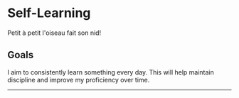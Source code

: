# Self-Learning

Petit à petit l'oiseau fait son nid!

## Goals

I aim to consistently learn something every day. This will help maintain discipline and improve my proficiency over time.

---

